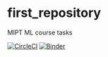 # first_repository
MIPT ML course tasks

[![CircleCI](https://circleci.com/gh/mirosh111/first_repository/tree/master.svg?style=svg)](https://circleci.com/gh/mirosh111/first_repository/tree/master)
[![Binder](https://mybinder.org/badge.svg)](https://mybinder.org/v2/gh/mirosh111/first_repository/master)
